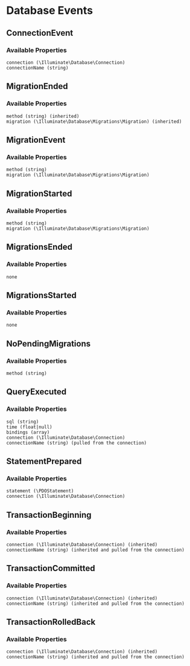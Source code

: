 # Database Events

## ConnectionEvent

### Available Properties

    connection (\Illuminate\Database\Connection)
    connectionName (string)

## MigrationEnded

### Available Properties

    method (string) (inherited)
    migration (\Illuminate\Database\Migrations\Migration) (inherited)

## MigrationEvent

### Available Properties

    method (string)
    migration (\Illuminate\Database\Migrations\Migration)

## MigrationStarted

### Available Properties

    method (string)
    migration (\Illuminate\Database\Migrations\Migration)

## MigrationsEnded

### Available Properties

    none

## MigrationsStarted

### Available Properties

    none

## NoPendingMigrations

### Available Properties

    method (string)

## QueryExecuted

### Available Properties

    sql (string)
    time (float|null)
    bindings (array)
    connection (\Illuminate\Database\Connection)
    connectionName (string) (pulled from the connection)

## StatementPrepared

### Available Properties

    statement (\PDOStatement)
    connection (\Illuminate\Database\Connection)

## TransactionBeginning

### Available Properties

    connection (\Illuminate\Database\Connection) (inherited)
    connectionName (string) (inherited and pulled from the connection)

## TransactionCommitted

### Available Properties

    connection (\Illuminate\Database\Connection) (inherited)
    connectionName (string) (inherited and pulled from the connection)

## TransactionRolledBack

### Available Properties

    connection (\Illuminate\Database\Connection) (inherited)
    connectionName (string) (inherited and pulled from the connection)
